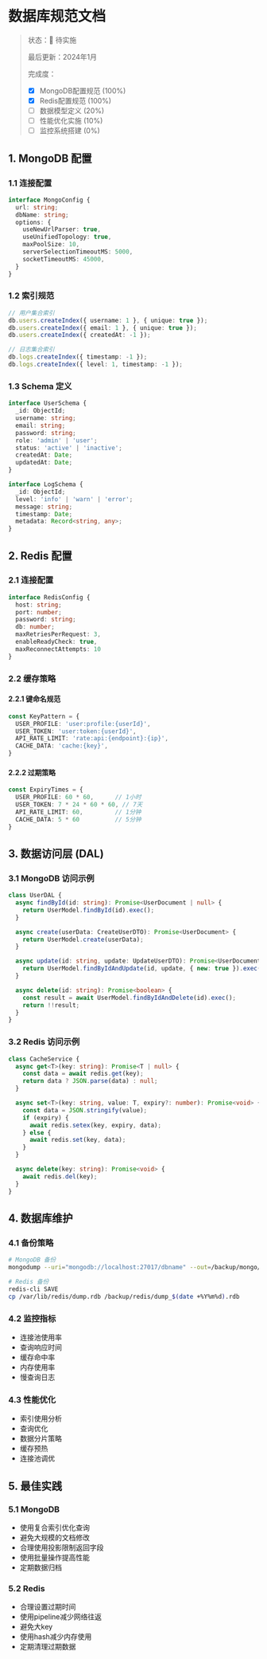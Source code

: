 # 数据库规范文档

> 状态：📝 待实施
> 
> 最后更新：2024年1月
> 
> 完成度：
> - [x] MongoDB配置规范 (100%)
> - [x] Redis配置规范 (100%)
> - [ ] 数据模型定义 (20%)
> - [ ] 性能优化实施 (10%)
> - [ ] 监控系统搭建 (0%)

## 1. MongoDB 配置

### 1.1 连接配置
```typescript
interface MongoConfig {
  url: string;
  dbName: string;
  options: {
    useNewUrlParser: true,
    useUnifiedTopology: true,
    maxPoolSize: 10,
    serverSelectionTimeoutMS: 5000,
    socketTimeoutMS: 45000,
  }
}
```

### 1.2 索引规范
```typescript
// 用户集合索引
db.users.createIndex({ username: 1 }, { unique: true });
db.users.createIndex({ email: 1 }, { unique: true });
db.users.createIndex({ createdAt: -1 });

// 日志集合索引
db.logs.createIndex({ timestamp: -1 });
db.logs.createIndex({ level: 1, timestamp: -1 });
```

### 1.3 Schema 定义
```typescript
interface UserSchema {
  _id: ObjectId;
  username: string;
  email: string;
  password: string;
  role: 'admin' | 'user';
  status: 'active' | 'inactive';
  createdAt: Date;
  updatedAt: Date;
}

interface LogSchema {
  _id: ObjectId;
  level: 'info' | 'warn' | 'error';
  message: string;
  timestamp: Date;
  metadata: Record<string, any>;
}
```

## 2. Redis 配置

### 2.1 连接配置
```typescript
interface RedisConfig {
  host: string;
  port: number;
  password: string;
  db: number;
  maxRetriesPerRequest: 3,
  enableReadyCheck: true,
  maxReconnectAttempts: 10
}
```

### 2.2 缓存策略

#### 2.2.1 键命名规范
```typescript
const KeyPattern = {
  USER_PROFILE: 'user:profile:{userId}',
  USER_TOKEN: 'user:token:{userId}',
  API_RATE_LIMIT: 'rate:api:{endpoint}:{ip}',
  CACHE_DATA: 'cache:{key}',
}
```

#### 2.2.2 过期策略
```typescript
const ExpiryTimes = {
  USER_PROFILE: 60 * 60,      // 1小时
  USER_TOKEN: 7 * 24 * 60 * 60, // 7天
  API_RATE_LIMIT: 60,         // 1分钟
  CACHE_DATA: 5 * 60          // 5分钟
}
```

## 3. 数据访问层 (DAL)

### 3.1 MongoDB 访问示例
```typescript
class UserDAL {
  async findById(id: string): Promise<UserDocument | null> {
    return UserModel.findById(id).exec();
  }

  async create(userData: CreateUserDTO): Promise<UserDocument> {
    return UserModel.create(userData);
  }

  async update(id: string, update: UpdateUserDTO): Promise<UserDocument | null> {
    return UserModel.findByIdAndUpdate(id, update, { new: true }).exec();
  }

  async delete(id: string): Promise<boolean> {
    const result = await UserModel.findByIdAndDelete(id).exec();
    return !!result;
  }
}
```

### 3.2 Redis 访问示例
```typescript
class CacheService {
  async get<T>(key: string): Promise<T | null> {
    const data = await redis.get(key);
    return data ? JSON.parse(data) : null;
  }

  async set<T>(key: string, value: T, expiry?: number): Promise<void> {
    const data = JSON.stringify(value);
    if (expiry) {
      await redis.setex(key, expiry, data);
    } else {
      await redis.set(key, data);
    }
  }

  async delete(key: string): Promise<void> {
    await redis.del(key);
  }
}
```

## 4. 数据库维护

### 4.1 备份策略
```bash
# MongoDB 备份
mongodump --uri="mongodb://localhost:27017/dbname" --out=/backup/mongo/$(date +%Y%m%d)

# Redis 备份
redis-cli SAVE
cp /var/lib/redis/dump.rdb /backup/redis/dump_$(date +%Y%m%d).rdb
```

### 4.2 监控指标
- 连接池使用率
- 查询响应时间
- 缓存命中率
- 内存使用率
- 慢查询日志

### 4.3 性能优化
- 索引使用分析
- 查询优化
- 数据分片策略
- 缓存预热
- 连接池调优

## 5. 最佳实践

### 5.1 MongoDB
- 使用复合索引优化查询
- 避免大规模的文档修改
- 合理使用投影限制返回字段
- 使用批量操作提高性能
- 定期数据归档

### 5.2 Redis
- 合理设置过期时间
- 使用pipeline减少网络往返
- 避免大key
- 使用hash减少内存使用
- 定期清理过期数据 